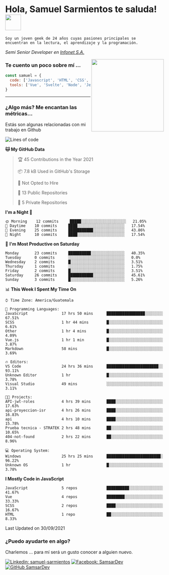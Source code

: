 <h1>Hola, Samuel Sarmientos te saluda! <img src="https://media.giphy.com/media/ZEOAnq3ockGojO0E7n/giphy.gif" width="50"></h1>
<code>Soy un joven geek de 24 años cuyas pasiones principales se
encuentran en la lectura, el aprendizaje y la programación.</code>
<br>
<p><em>Semi Senior Developer en <a href="https://www.progrentis.com/">Infonet S.A.</a>
</em></p>
<img align='right' src="https://media.giphy.com/media/du3J3cXyzhj75IOgvA/giphy.gif" width="230">

### Te cuento un poco sobre mí ...

```javascript
const samuel = {
  code: ['Javascript', 'HTML', 'CSS', 'SASS', 'Python', 'C#'],
  tools: ['Vue', 'Svelte', 'Node', 'Jest', 'Strapi']
}
```
---

### ¿Algo más? Me encantan las métricas...
Estás son algunas relacionadas con mi trabajo en Github

<!--START_SECTION:waka-->
![Lines of code](https://img.shields.io/badge/From%20Hello%20World%20I%27ve%20Written-104662%20lines%20of%20code-blue)

**🐱 My GitHub Data** 

> 🏆 45 Contributions in the Year 2021
 > 
> 📦 7.8 kB Used in GitHub's Storage 
 > 
> 🚫 Not Opted to Hire
 > 
> 📜 13 Public Repositories 
 > 
> 🔑 5 Private Repositories  
 > 
**I'm a Night 🦉** 

```text
🌞 Morning    12 commits     █████░░░░░░░░░░░░░░░░░░░░   21.05% 
🌆 Daytime    10 commits     ████░░░░░░░░░░░░░░░░░░░░░   17.54% 
🌃 Evening    25 commits     ███████████░░░░░░░░░░░░░░   43.86% 
🌙 Night      10 commits     ████░░░░░░░░░░░░░░░░░░░░░   17.54%

```
📅 **I'm Most Productive on Saturday** 

```text
Monday       23 commits     ██████████░░░░░░░░░░░░░░░   40.35% 
Tuesday      0 commits      ░░░░░░░░░░░░░░░░░░░░░░░░░   0.0% 
Wednesday    2 commits      █░░░░░░░░░░░░░░░░░░░░░░░░   3.51% 
Thursday     1 commits      ░░░░░░░░░░░░░░░░░░░░░░░░░   1.75% 
Friday       2 commits      █░░░░░░░░░░░░░░░░░░░░░░░░   3.51% 
Saturday     26 commits     ███████████░░░░░░░░░░░░░░   45.61% 
Sunday       3 commits      █░░░░░░░░░░░░░░░░░░░░░░░░   5.26%

```


📊 **This Week I Spent My Time On** 

```text
⌚︎ Time Zone: America/Guatemala

💬 Programming Languages: 
JavaScript               17 hrs 50 mins      █████████████████░░░░░░░░   67.51% 
SCSS                     1 hr 44 mins        █░░░░░░░░░░░░░░░░░░░░░░░░   6.61% 
Other                    1 hr 4 mins         █░░░░░░░░░░░░░░░░░░░░░░░░   4.09% 
Vue.js                   1 hr 1 min          █░░░░░░░░░░░░░░░░░░░░░░░░   3.87% 
Markdown                 58 mins             █░░░░░░░░░░░░░░░░░░░░░░░░   3.69%

🔥 Editors: 
VS Code                  24 hrs 36 mins      ███████████████████████░░   93.11% 
Unknown Editor           1 hr                █░░░░░░░░░░░░░░░░░░░░░░░░   3.78% 
Visual Studio            49 mins             ░░░░░░░░░░░░░░░░░░░░░░░░░   3.11%

🐱‍💻 Projects: 
API-jwt-roles            4 hrs 39 mins       ████░░░░░░░░░░░░░░░░░░░░░   17.63% 
api-proyeccion-isr       4 hrs 26 mins       ████░░░░░░░░░░░░░░░░░░░░░   16.83% 
api                      4 hrs 10 mins       ████░░░░░░░░░░░░░░░░░░░░░   15.78% 
Prueba tecnica - STRATEK 2 hrs 48 mins       ██░░░░░░░░░░░░░░░░░░░░░░░   10.65% 
404-not-found            2 hrs 22 mins       ██░░░░░░░░░░░░░░░░░░░░░░░   8.96%

💻 Operating System: 
Windows                  25 hrs 25 mins      ████████████████████████░   96.22% 
Unknown OS               1 hr                █░░░░░░░░░░░░░░░░░░░░░░░░   3.78%

```

**I Mostly Code in JavaScript** 

```text
JavaScript               5 repos             ██████████░░░░░░░░░░░░░░░   41.67% 
Vue                      4 repos             ████████░░░░░░░░░░░░░░░░░   33.33% 
SCSS                     2 repos             ████░░░░░░░░░░░░░░░░░░░░░   16.67% 
HTML                     1 repo              ██░░░░░░░░░░░░░░░░░░░░░░░   8.33%

```



 Last Updated on 30/09/2021
<!--END_SECTION:waka-->

### ¿Puedo ayudarte en algo?
Charlemos ... para mí será un gusto conocer a alguien nuevo.

[![Linkedin: samuel-sarmientos](https://img.shields.io/badge/-Samuel%20Sarmientos-blue?style=flat-square&logo=Linkedin&logoColor=white)](https://www.linkedin.com/in/samuel-sarmientos)
[![Facebook: SamsarDev](https://img.shields.io/badge/-SamsarDev-white?style=flat-square&logo=Facebook)](https://www.facebook.com/Samsar.Dev)
[![GitHub SamsarDev](https://img.shields.io/github/followers/SamsarDev?label=follow&style=social)](https://github.com/SamsarDev)
